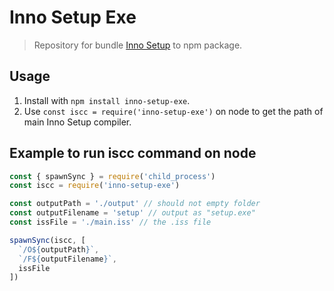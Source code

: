 # Inno Setup Exe

> Repository for bundle [Inno Setup](https://jrsoftware.org/isdl.php) to npm package.

## Usage

1. Install with `npm install inno-setup-exe`.
2. Use `const iscc = require('inno-setup-exe')` on node to get the path of main Inno Setup compiler.

## Example to run iscc command on node

```js
const { spawnSync } = require('child_process')
const iscc = require('inno-setup-exe')

const outputPath = './output' // should not empty folder
const outputFilename = 'setup' // output as "setup.exe"
const issFile = './main.iss' // the .iss file

spawnSync(iscc, [
  `/O${outputPath}`,
  `/F${outputFilename}`,
  issFile
])
```
